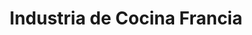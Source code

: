 ---
title: "Industria de Cocina Francia"
url: /bogota-d-c/industria-de-cocina-francia/
shop: cocina
---